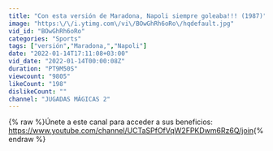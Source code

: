 ```yaml
---
title: "Con esta versión de Maradona, Napoli siempre goleaba!!! (1987)"
image: "https:\/\/i.ytimg.com\/vi\/BOwGhRh6oRo\/hqdefault.jpg"
vid_id: "BOwGhRh6oRo"
categories: "Sports"
tags: ["versión","Maradona,","Napoli"]
date: "2022-01-14T17:11:08+03:00"
vid_date: "2022-01-14T00:00:08Z"
duration: "PT9M50S"
viewcount: "9805"
likeCount: "198"
dislikeCount: ""
channel: "JUGADAS MÁGICAS 2"
---
```

{% raw %}Únete a este canal para acceder a sus beneficios:<br /><a rel="nofollow" target="blank" href="https://www.youtube.com/channel/UCTaSPfOfVqW2FPKDwm6Rz6Q/join">https://www.youtube.com/channel/UCTaSPfOfVqW2FPKDwm6Rz6Q/join</a>{% endraw %}
